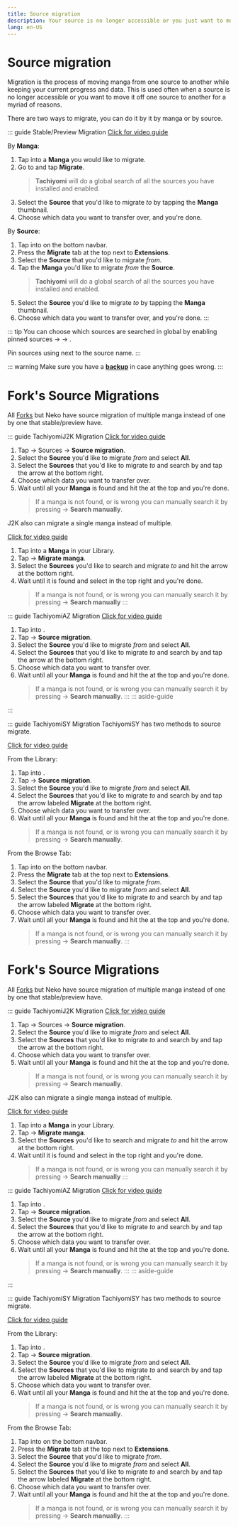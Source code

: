 ```yaml
---
title: Source migration
description: Your source is no longer accessible or you just want to move to another? No problem.
lang: en-US
---
```


# Source migration

Migration is the process of moving manga from one source to another while keeping your current progress and data. This is used often when a source is no longer accessible or you want to move it off one source to another for a myriad of reasons.

There are two ways to migrate, you can do it by it by manga or by source.

::: guide Stable/Preview Migration 
[<MaterialIcon icon="videocam"/> Click for video guide](/help/guides/source-migration/assets/migrate_preview.mp4)

By **Manga**:
1. Tap into a **Manga** you would like to migrate.
1. Go to <MaterialIcon iconName="more_vert"/> and tap **Migrate**.
	> **Tachiyomi** will do a global search of all the sources you have installed and enabled.
1. Select the **Source** that you'd like to migrate *to* by tapping the **Manga** thumbnail.
1. Choose which data you want to transfer over, and you're done.

By **Source**:
1. Tap into <Navigation item="browse"/> on the bottom navbar.
1. Press the **Migrate** tab at the top next to **Extensions**.
1. Select the **Source** that you'd like to migrate *from*.
1. Tap the **Manga** you'd like to migrate *from* the **Source**.
	> **Tachiyomi** will do a global search of all the sources you have installed and enabled.
1. Select the **Source** you'd like to migrate *to* by tapping the **Manga** thumbnail.
1. Choose which data you want to transfer over, and you're done.
:::



::: tip
You can choose which sources are searched in global by enabling pinned sources <Navigation item="more"/> → <Navigation item="settings"/> →  <Navigation item="browse"/>.

Pin sources using <MaterialIcon icon="push_pin" /> next to the source name.
:::

::: warning
Make sure you have a **[backup](/help/guides/creating-backups/)** in case anything goes wrong.
:::


# Fork's Source Migrations 

All [Forks](/forks/) but Neko have source migration of multiple manga instead of one by one that stable/preview have.

::: guide TachiyomiJ2K Migration
[<MaterialIcon icon="videocam"/> Click for video guide](/help/guides/source-migration/assets/migrate_j2k.mp4)

1. Tap <MaterialIcon iconName="settings"/> → <MaterialIcon iconName="explore"/> Sources → **Source migration**.
1. Select the **Source** you'd like to migrate *from* and select **All**.
1. Select the **Sources** that you'd like to migrate *to* and search by and tap the arrow at the bottom right.
1. Choose which data you want to transfer over.
1. Wait until all your **Manga** is found and hit the <MaterialIcon iconName="done_all"/> at the top and you're done.
	> If a manga is not found, or is wrong you can manually search it by pressing <MaterialIcon iconName="more_vert"/> → **Search manually**.

J2K also can migrate a single manga instead of multiple.

[<MaterialIcon icon="videocam"/> Click for video guide](/help/guides/source-migration/assets/migrate_j2k_single.mp4)

1. Tap into a **Manga** in your Library.
1. Tap <MaterialIcon iconName="more_vert"/> → **Migrate manga**.
1. Select the **Sources** you'd like to search and migrate *to* and hit the arrow at the bottom right.
1. Wait until it is found and select <MaterialIcon iconName="done"/> in the top right and you're done.
	> If a manga is not found, or is wrong you can manually search it by pressing <MaterialIcon iconName="more_vert"/> → **Search manually**
:::



::: guide TachiyomiAZ Migration
[<MaterialIcon icon="videocam"/> Click for video guide](/help/guides/source-migration/assets/migrate_az.mp4)

1. Tap into <Navigation item="library"/>.
1. Tap <MaterialIcon iconName="more_vert"/> → **Source migration**.
1. Select the **Source** you'd like to migrate *from* and select **All**.
1. Select the **Sources** that you'd like to migrate *to* and search by and tap the arrow at the bottom right.
1. Choose which data you want to transfer over.
1. Wait until all your **Manga** is found and hit the <MaterialIcon iconName="done_all"/> at the top and you're done.
	> If a manga is not found, or is wrong you can manually search it by pressing <MaterialIcon iconName="more_vert"/> → **Search manually**.
:::
::: aside-guide

:::


::: guide TachiyomiSY Migration
TachiyomiSY has two methods to source migrate.

[<MaterialIcon icon="videocam"/> Click for video guide](/help/guides/source-migration/assets/migrate_sy.mp4)

From the Library:
1. Tap into <Navigation item="library"/>.
1. Tap <MaterialIcon iconName="more_vert"/> → **Source migration**.
1. Select the **Source** you'd like to migrate *from* and select **All**.
1. Select the **Sources** that you'd like to migrate *to* and search by and tap the arrow labeled **Migrate** at the bottom right.
1. Choose which data you want to transfer over.
1. Wait until all your **Manga** is found and hit the <MaterialIcon iconName="done_all"/> at the top and you're done.
	> If a manga is not found, or is wrong you can manually search it by pressing <MaterialIcon iconName="more_vert"/> → **Search manually**.

From the Browse Tab:
1. Tap into <Navigation item="browse"/> on the bottom navbar.
1. Press the **Migrate** tab at the top next to **Extensions**.
1. Select the **Source** that you'd like to migrate *from*.
1. Select the **Source** you'd like to migrate *from* and select **All**.
1. Select the **Sources** that you'd like to migrate *to* and search by and tap the arrow labeled **Migrate** at the bottom right.
1. Choose which data you want to transfer over.
1. Wait until all your **Manga** is found and hit the <MaterialIcon iconName="done_all"/> at the top and you're done.
	> If a manga is not found, or is wrong you can manually search it by pressing <MaterialIcon iconName="more_vert"/> → **Search manually**.
:::


# Fork's Source Migrations 

All [Forks](/forks/) but Neko have source migration of multiple manga instead of one by one that stable/preview have.

::: guide TachiyomiJ2K Migration
[<MaterialIcon icon="videocam"/> Click for video guide](/help/guides/source-migration/assets/migrate_j2k.mp4)

1. Tap <MaterialIcon iconName="settings"/> → <MaterialIcon iconName="explore"/> Sources → **Source migration**.
1. Select the **Source** you'd like to migrate *from* and select **All**.
1. Select the **Sources** that you'd like to migrate *to* and search by and tap the arrow at the bottom right.
1. Choose which data you want to transfer over.
1. Wait until all your **Manga** is found and hit the <MaterialIcon iconName="done_all"/> at the top and you're done.
	> If a manga is not found, or is wrong you can manually search it by pressing <MaterialIcon iconName="more_vert"/> → **Search manually**.

J2K also can migrate a single manga instead of multiple.

[<MaterialIcon icon="videocam"/> Click for video guide](/help/guides/source-migration/assets/migrate_j2k_single.mp4)

1. Tap into a **Manga** in your Library.
1. Tap <MaterialIcon iconName="more_vert"/> → **Migrate manga**.
1. Select the **Sources** you'd like to search and migrate *to* and hit the arrow at the bottom right.
1. Wait until it is found and select <MaterialIcon iconName="done"/> in the top right and you're done.
	> If a manga is not found, or is wrong you can manually search it by pressing <MaterialIcon iconName="more_vert"/> → **Search manually**
:::



::: guide TachiyomiAZ Migration
[<MaterialIcon icon="videocam"/> Click for video guide](/help/guides/source-migration/assets/migrate_az.mp4)

1. Tap into <Navigation item="library"/>.
1. Tap <MaterialIcon iconName="more_vert"/> → **Source migration**.
1. Select the **Source** you'd like to migrate *from* and select **All**.
1. Select the **Sources** that you'd like to migrate *to* and search by and tap the arrow at the bottom right.
1. Choose which data you want to transfer over.
1. Wait until all your **Manga** is found and hit the <MaterialIcon iconName="done_all"/> at the top and you're done.
	> If a manga is not found, or is wrong you can manually search it by pressing <MaterialIcon iconName="more_vert"/> → **Search manually**.
:::
::: aside-guide

:::


::: guide TachiyomiSY Migration
TachiyomiSY has two methods to source migrate.

[<MaterialIcon icon="videocam"/> Click for video guide](/help/guides/source-migration/assets/migrate_sy.mp4)

From the Library:
1. Tap into <Navigation item="library"/>.
1. Tap <MaterialIcon iconName="more_vert"/> → **Source migration**.
1. Select the **Source** you'd like to migrate *from* and select **All**.
1. Select the **Sources** that you'd like to migrate *to* and search by and tap the arrow labeled **Migrate** at the bottom right.
1. Choose which data you want to transfer over.
1. Wait until all your **Manga** is found and hit the <MaterialIcon iconName="done_all"/> at the top and you're done.
	> If a manga is not found, or is wrong you can manually search it by pressing <MaterialIcon iconName="more_vert"/> → **Search manually**.

From the Browse Tab:
1. Tap into <Navigation item="browse"/> on the bottom navbar.
1. Press the **Migrate** tab at the top next to **Extensions**.
1. Select the **Source** that you'd like to migrate *from*.
1. Select the **Source** you'd like to migrate *from* and select **All**.
1. Select the **Sources** that you'd like to migrate *to* and search by and tap the arrow labeled **Migrate** at the bottom right.
1. Choose which data you want to transfer over.
1. Wait until all your **Manga** is found and hit the <MaterialIcon iconName="done_all"/> at the top and you're done.
	> If a manga is not found, or is wrong you can manually search it by pressing <MaterialIcon iconName="more_vert"/> → **Search manually**.
:::
